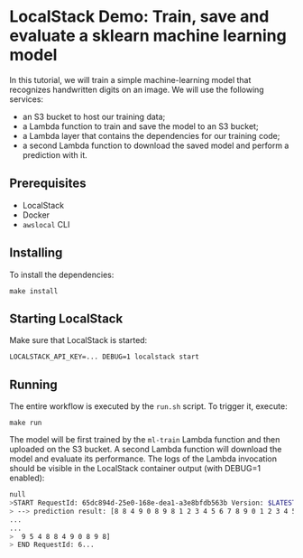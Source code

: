 # LocalStack Demo: Train, save and evaluate a sklearn machine learning model

In this tutorial, we will train a simple machine-learning model that recognizes handwritten digits on an image. 
We will use the following services:

* an S3 bucket to host our training data;
* a Lambda function to train and save the model to an S3 bucket;
* a Lambda layer that contains the dependencies for our training code;
* a second Lambda function to download the saved model and perform a prediction with it.

## Prerequisites

* LocalStack
* Docker
* `awslocal` CLI

## Installing

To install the dependencies:
```
make install
```

## Starting LocalStack

Make sure that LocalStack is started:
```
LOCALSTACK_API_KEY=... DEBUG=1 localstack start
```

## Running

The entire workflow is executed by the `run.sh` script. To trigger it, execute:
```
make run
```
The model will be first trained by the `ml-train` Lambda function and then uploaded on the S3 bucket.
A second Lambda function will download the model and evaluate its performance.
The logs of the Lambda invocation should be visible in the LocalStack container output (with DEBUG=1 enabled):

```bash
null
>START RequestId: 65dc894d-25e0-168e-dea1-a3e8bfdb563b Version: $LATEST
> --> prediction result: [8 8 4 9 0 8 9 8 1 2 3 4 5 6 7 8 9 0 1 2 3 4 5 6 7 8 9 0 1 2 3 4 9 6 7 8 9
...
...
>  9 5 4 8 8 4 9 0 8 9 8]
> END RequestId: 6...
```